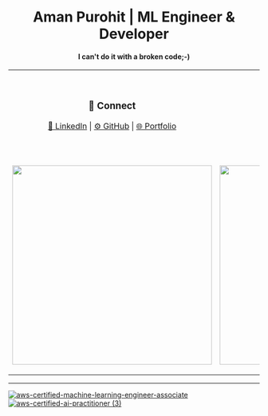 
<h1 align="center"> Aman Purohit | ML Engineer & Developer </h1>
<h4 align="center">
 I can't do it with a broken code;-)
</h4>

<table>
<tr>
  <td align="center" width="33%">
    <h3>🔗 Connect</h3>
    <p>
      <a href="https://linkedin.com/in/amanhiranpurohit">🔵 LinkedIn</a> | 
      <a href="https://github.com/purohitamann">⚙️ GitHub</a> | 
      <a href="https://amanpurohit.com">🌐 Portfolio</a>
    </p>
  </td>
  <td align="center" width="33%">
    <h3>🛠️ Tech Arsenal</h3>
    <p>
      <img src="https://skillicons.dev/icons?i=python,tensorflow,pytorch,gcp,aws,azure,docker,kubernetes"/>
    </p>
  </td>
  <td align="center" width="33%">
    <h3>🚀 Featured Projects</h3>
<!--     <p>
      <a href="https://github.com/purohitamann/RateMyGroup">⚡ Rate My Group</a><br>
      🧠 AI-Powered Research Assistant <br>
      ☁️ Cloud RAG Chatbot
    </p> -->
    <table>
      <tr>
        <tr><a href="https://github.com/purohitamann/BrainTumorClassficationModel">🧠 Brain Tumour Classification Model</a></tr> <br />
        <tr><a href="https://github.com/purohitamann/pentagram">🌠 Real Time Image Diffusion Model</a></tr> <br />
       <tr><a href="https://github.com/purohitamann/market-anomaly-detection">📈 Market Anomaly Detection tool</a></tr> <br />
      </tr>
    </table>
  </td>
</tr>
  <tr>
    <td>

<p align="center">
  <img src="https://github-readme-streak-stats.herokuapp.com/?user=purohitamann&theme=radical&hide_border=true" width="400">
 
</p>



   </td>
   <td><p align="center">
  <img src="https://github-readme-stats.vercel.app/api/top-langs/?username=purohitamann&layout=compact&theme=radical&hide_border=true" width="400">
</p></td>
<td> <img src="https://github-readme-stats.vercel.app/api?username=purohitamann&show_icons=true&theme=radical&hide_border=true" width="400"></td>
  </tr>
</table>

---
[![aws-certified-machine-learning-engineer-associate](https://github.com/user-attachments/assets/7f26e736-9699-4cf6-aea0-6a154ae5b3fc)](https://www.credly.com/badges/4c015a12-ba65-4286-8cc6-754720cedfd1/public_url)
[![aws-certified-ai-practitioner (3)](https://github.com/user-attachments/assets/fc1363cf-caba-47e9-81cc-f47ca3e974da)](https://www.credly.com/badges/c0bd5fee-2f26-402b-b9e7-d13f2ba054a7/public_url)





